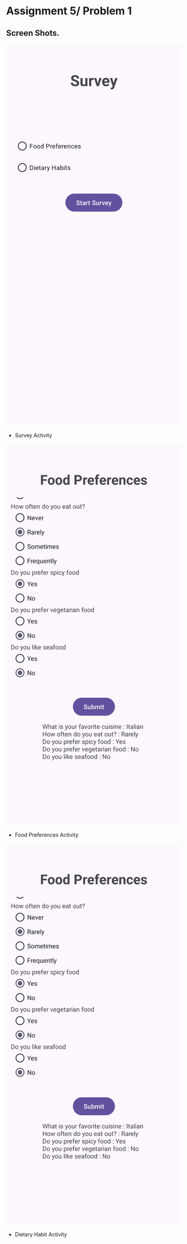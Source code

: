 # Assignment 5/ Problem 1

## Screen Shots.

![Alt text](screenshots/1.png)

- Survey Activity

![Alt text](screenshots/2.png)

- Food Preferences Activity

![Alt text](screenshots/2.png)

- Dietary Habit Activity


